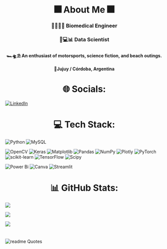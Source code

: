 <h1 align="center">🎆 About Me 🎆</h1>

<h3 align="center">🦿👩‍🎓🦾 Biomedical Engineer</h3>

<h3 align="center">🥼💻📊 Data Scientist</h3>

<h4 align="center">🏎🛸⛱ An enthusiast of motorsports, science fiction, and beach outings.</h4>

<h4 align="center">📍Jujuy / Córdoba, Argentina</h4>


<h1 align="center"> 🌐 Socials:</h1>

[![LinkedIn](https://img.shields.io/badge/LinkedIn-%230077B5.svg?logo=linkedin&logoColor=white)](https://www.linkedin.com/in/ines-sadir/) 

<h1 align="center">💻 Tech Stack:</h1>


![Python](https://img.shields.io/badge/python-3670A0?style=flat&logo=python&logoColor=ffdd54)  ![MySQL](https://img.shields.io/badge/mysql-4479A1.svg?style=flat&logo=mysql&logoColor=white)

![OpenCV](https://img.shields.io/badge/opencv-%23white.svg?style=flat&logo=opencv&logoColor=white)
![Keras](https://img.shields.io/badge/Keras-%23D00000.svg?style=flat&logo=Keras&logoColor=white) ![Matplotlib](https://img.shields.io/badge/Matplotlib-%23ffffff.svg?style=flat&logo=Matplotlib&logoColor=black) ![Pandas](https://img.shields.io/badge/pandas-%23150458.svg?style=flat&logo=pandas&logoColor=white) ![NumPy](https://img.shields.io/badge/numpy-%23013243.svg?style=flat&logo=numpy&logoColor=white) ![Plotly](https://img.shields.io/badge/Plotly-%233F4F75.svg?style=flat&logo=plotly&logoColor=white) ![PyTorch](https://img.shields.io/badge/PyTorch-%23EE4C2C.svg?style=flat&logo=PyTorch&logoColor=white) ![scikit-learn](https://img.shields.io/badge/scikit--learn-%23F7931E.svg?style=flat&logo=scikit-learn&logoColor=white) ![TensorFlow](https://img.shields.io/badge/TensorFlow-%23FF6F00.svg?style=flat&logo=TensorFlow&logoColor=white) ![Scipy](https://img.shields.io/badge/SciPy-%230C55A5.svg?style=flat&logo=scipy&logoColor=%white)

![Power Bi](https://img.shields.io/badge/power_bi-F2C811?style=flat&logo=powerbi&logoColor=black) ![Canva](https://img.shields.io/badge/Canva-%2300C4CC.svg?style=flat&logo=Canva&logoColor=white) ![Streamlit](https://img.shields.io/badge/Streamlit-%23FF4B4B.svg?style=flat&logo=Streamlit&logoColor=white)



<h1 align="center"> 📊 GitHub Stats:</h1>

![](https://github-readme-stats.vercel.app/api?username=ISadir&theme=radical&hide_border=true&include_all_commits=true&count_private=false)

![](https://github-readme-streak-stats.herokuapp.com/?user=ISadir&theme=radical&hide_border=true)<br/>

![](https://github-readme-stats.vercel.app/api/top-langs/?username=ISadir&theme=radical&hide_border=true&include_all_commits=true&count_private=false&layout=compact)




#
<p align="center">
  
![readme Quotes](https://quotes-github-readme.vercel.app/api?quote=We%20demand%20rigidly%20defined%20areas%20of%20doubt%20and%20uncertainty%21%&author=Douglas%20Adams%2C%20The%20Hitchhiker%27s%20Guide%20to%20the%20Galaxy&type=horizontal&theme=radical&border=true)

</p>


